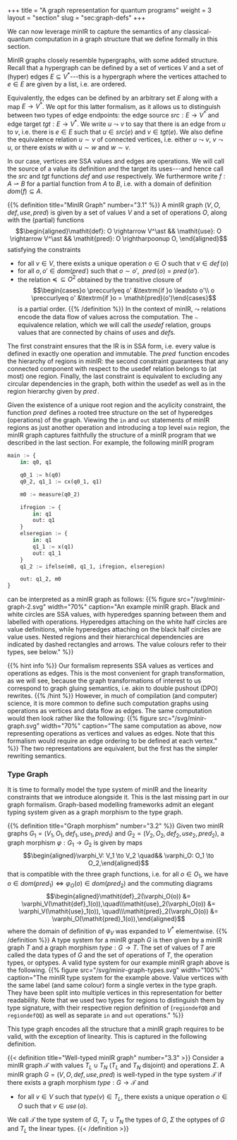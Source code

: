 +++
title = "A graph representation for quantum programs"
weight = 3
layout = "section"
slug = "sec:graph-defs"
+++

We can now leverage minIR to capture the semantics of any classical-quantum
computation in a graph structure that we define formally in this section.

MinIR graphs closely resemble hypergraphs, with some added structure. Recall
that a hypergraph can be defined by a set of vertices $V$ and a set of
(hyper) edges $E \subseteq V^\ast$---this is a hypergraph where the vertices attached
to $e \in E$ are given by a list, i.e. are ordered.

Equivalently, the edges can be defined by an arbitrary set $E$ along with
a map $E \to V^\ast$.
We opt for this latter formalism, as it allows us to distinguish between two types
of edge endpoints: the edge source $\mathit{src}: E \rightarrow V^\ast$
and edge target $\mathit{tgt}: E \rightarrow V^\ast$.
We write $u \leadsto v$ to say that there is an edge from $u$ to $v$, i.e. there is
$e \in E$ such that $u \in src(e)$ and $v \in tgt(e)$.
We also define the equivalence relation $u \sim v$ of connected vertices,
i.e. either $u \leadsto v$, $v \leadsto u$,
or there exists $w$ with $u \sim w$ and $w \sim v$.

In our case, vertices are SSA values and edges are operations. We will
call the source of a value its definition and the target its uses---and hence
call the $\mathit{src}$ and $\mathit{tgt}$ functions $\mathit{def}$
and $\mathit{use}$ respectively.
We furthermore write $f: A \rightharpoonup B$ for a partial function from $A$ to
$B$, i.e. with a domain of definition $dom(f) \subseteq A$.

{{% definition title="MinIR Graph" number="3.1" %}}
A minIR graph $(V, O, \mathit{def}, \mathit{use}, \mathit{pred})$
is given by a set of values $V$ and a set of operations $O$, 
along with the (partial) functions
$$\begin{aligned}\mathit{def}: O \rightarrow V^\ast && \mathit{use}: O \rightarrow V^\ast && \mathit{pred}: O \rightharpoonup O, \end{aligned}$$
satisfying the constraints
- for all $v \in V$, there exists a unique operation $o \in O$ such that $v \in \mathit{def}\,(o)$
- for all $o, o' \in dom(\mathit{pred}\,)$ such that $o \sim o'$, $\ \mathit{pred}\,(o) = \mathit{pred}\,(o')$.
- the relation $\preccurlyeq \, \subseteq O^2$ obtained by the transitive closure of 
$$\begin{cases}o \preccurlyeq o' &\textrm{if }o \leadsto o'\\ o \preccurlyeq o' &\textrm{if }o = \mathit{pred}(o')\end{cases}$$
is a partial order.
{{% /definition %}}
In the context of minIR, $\leadsto$ relations encode the data flow of values
across the computation. The $\sim$ equivalence relation, which we will call
the _usedef_ relation, groups values that are connected
by chains of $\mathit{use}$s and $\mathit{def}$s.

The first constraint ensures that the IR is in SSA form, i.e. every value is
defined in exactly one operation and immutable.
The $\mathit{pred}\,$ function encodes the hierarchy of regions in minIR:
the second constraint guarantees that any connected component with respect
to the usedef relation belongs to (at most) one region.
Finally, the last constraint is equivalent to excluding any circular dependencies
in the graph, both within the usedef  as well as in the region
hierarchy given by $\mathit{pred}\,$.

Given the existence of a unique root region and the acylicity constraint,
the function $\mathit{pred}\,$ defines a rooted tree structure on the set of
hyperedges (operations) of the graph.
Viewing the `in` and `out` statements of minIR regions as just another
operation and introducing a top level `main` region,
the minIR graph captures faithfully the structure of a minIR program that
we described in the last section.
For example, the following minIR program
```python
main := {
    in: q0, q1

    q0_1 := h(q0)
    q0_2, q1_1 := cx(q0_1, q1)

    m0 := measure(q0_2)

    ifregion := {
        in: q1
        out: q1
    }
    elseregion := {
        in: q1
        q1_1 := x(q1)
        out: q1_1
    }
    q1_2 := ifelse(m0, q1_1, ifregion, elseregion)

    out: q1_2, m0
}
```

can be interpreted as a minIR graph as follows:
{{% figure src="/svg/minir-graph-2.svg" width="70%" caption="An example minIR graph. Black and white circles are SSA values, with hyperedges spanning between them and labelled with operations. Hyperedges attaching on the white half circles are value definitions, while hyperedges attaching on the black half circles are value uses. Nested regions and their hierarchical dependencies are indicated by dashed rectangles and arrows. The value colours refer to their types, see below." %}}

{{% hint info %}}
Our formalism represents SSA values as vertices and operations as edges.
This is the most convenient for graph transformation, as we will see, because
the graph transformations of interest to us correspond to graph gluing semantics,
i.e. akin to double pushout (DPO) rewrites.
{{% /hint %}}
However, in much of compilation (and computer) science, it is more common to define such
computation graphs using operations as vertices and data flow as edges.
The same computation would then look rather like the following:
{{% figure src="/svg/minir-graph.svg" width="70%" caption="The same computation as above, now representing operations as vertices and values as edges. Note that this formalism would require an edge ordering to be defined at each vertex." %}}
The two representations are equivalent, but the first has the simpler
rewriting semantics.

### Type Graph
It is time to formally model the type system of minIR and the linearity constraints
that we introduce alongside it. This is the last missing part in our graph formalism.
Graph-based modelling frameworks admit an elegant typing system given
as a graph morphism to the type graph.

{{% definition title="Graph morphism" number="3.2" %}}
Given two minIR graphs $G_1 = (V_1, O_1, \mathit{def}_1, \mathit{use}_1, \mathit{pred}_1)$
and $G_2 = (V_2, O_2, \mathit{def}_2, \mathit{use}_2, \mathit{pred}_2)$,
a graph morphism $\varphi: G_1 \to G_2$ is given by maps
$$\begin{aligned}\varphi_V: V_1 \to V_2 \quad&& \varphi_O: O_1 \to O_2,\end{aligned}$$
that is compatible with the three graph functions, i.e. for all $o \in O_1$,
we have $o \in dom(pred_1) \Leftrightarrow \varphi_O(o) \in dom(pred_2)$ and
the commuting diagrams  
$$\begin{aligned}\mathit{def}_2(\varphi_O(o)) &= \varphi_V(\mathit{def}_1(o)),\quad\\\mathit{use}_2(\varphi_O(o)) &= \varphi_V(\mathit{use}_1(o)), \quad\\\mathit{pred}_2(\varphi_O(o)) &= \varphi_O(\mathit{pred}_1(o)),\end{aligned}$$
where the domain of definition of $\varphi_V$ was expanded to $V^\ast$ elementwise.
{{% /definition %}}
A type system for a minIR graph $G$ is then given by
a minIR graph $T$ and
a graph morphism $\mathit{type}: G \to T$.
The set of values of $T$ are called the data types of $G$ and the set of
operations of $T$, the operation types, or optypes.
A valid type system for our example minIR graph above is the following.
{{% figure src="/svg/minir-graph-types.svg" width="100%" caption="The minIR type system for the example above. Value vertices with the same label (and same colour) form a single vertex in the type graph. They have been split into multiple vertices in this representation for better readability. Note that we used two types for regions to distinguish them by type signature, with their respective region definition of (`regiondefQB` and `regiondefQQ`) as well as separate `in` and `out` operations." %}}

This type graph encodes all the structure that a minIR graph requires to be
valid, with the exception of linearity.
This is captured in the following definition.

{{< definition title="Well-typed minIR graph" number="3.3" >}}
Consider a minIR graph $\mathcal T$ with values $T_L \cup T_N$ ($T_L$ and $T_N$ disjoint)
and operations $\Sigma$.
A minIR graph $G = (V, O, \mathit{def}, \mathit{use}, \mathit{pred})$
is well-typed in the type system $\mathcal T$ if there exists a graph morphism
$type: G \to \mathcal T$ and
- for all $v \in V$ such that $type(v) \in T_L$,
there exists a unique operation $o \in O$ such that $v \in \mathit{use}\,(o)$.

We call $\mathcal{T}$ the type system of $G$, $T_L \cup T_N$ the types of $G$,
$\Sigma$ the optypes of $G$ and $T_L$ the linear types.
{{< /definition >}}